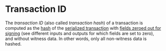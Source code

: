 # Transaction ID

The _transaction ID_ (also called _transaction hash_) of a transaction is computed as the [hash](./cryptographic_primitives.md#hashing) of the [serialized transaction](./tx_format/transaction/index.md) with [fields zeroed out for signing](./tx_format/index.md) (see different inputs and outputs for which fields are set to zero), and without witness data. In other words, only all non-witness data is hashed.
